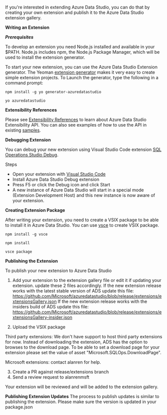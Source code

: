 If you're interested in extending Azure Data Studio, you can do that by creating your own extension and publish it to the Azure Data Studio extension gallery.

**Writing an Extension**

***Prerequisites***

To develop an extension you need Node.js installed and available in your $PATH. Node.js includes npm, the Node.js Package Manager, which will be used to install the extension generator.

To start your new extension, you can use the Azure Data Studio Extension generator. The Yeoman [extension generator](https://www.npmjs.com/package/generator-azuredatastudio) makes it very easy to create simple extension projects. To Launch the generator, type the following in a command prompt:

`npm install -g yo generator-azuredatastudio`

`yo azuredatastudio`


**Extensibility References**

Please see [Extensibility References](https://github.com/Microsoft/azuredatastudio/wiki/Getting-started-with-Extensibility) to learn about Azure Data Studio Extensibility API. You can also see examples of how to use the API in existing [samples](https://github.com/Microsoft/azuredatastudio/tree/master/samples).


**Debugging Extension**

You can debug your new extension using Visual Studio Code extension [SQL Operations Studio Debug](https://github.com/kevcunnane/sqlops-debug).

Steps
- Open your extension with [Visual Studio Code](https://code.visualstudio.com/)
- Install Azure Data Studio Debug extension
- Press F5 or click the Debug icon and click Start
- A new instance of Azure Data Studio will start in a special mode (Extension Development Host) and this new instance is now aware of your extension.


**Creating Extension Package**

After writing your extension, you need to create a VSIX package to be able to install it in Azure Data Studio. You can use [vsce](https://github.com/Microsoft/vscode-vsce) to create VSIX package.

`npm install -g vsce`

`npm install`

`vsce package`


**Publishing the Extension**

To publish your new extension to Azure Data Studio
1. Add your extension to the extension gallery file or edit it if updating your extension. update these 2 files accordingly.
If the new extension release works with the latest stable version of ADS update this file: https://github.com/Microsoft/azuredatastudio/blob/release/extensions/extensionsGallery.json
If the new extension release works with the insiders build of ADS update this file:
https://github.com/Microsoft/azuredatastudio/blob/release/extensions/extensionsGallery-insider.json

2. Upload the VSIX package

Third party extensions:
We don't have support to host third party extensions for now. Instead of downloading the extension, ADS has the option to browses to the download page. To be able to set a download page for your extension please set the value of asset "Microsoft.SQLOps.DownloadPage".

Microsoft extensions:
contact alanren for help.

3. Create a PR against release/extensions branch
4. Send a review request to alanrenmsft

Your extension will be reviewed and will be added to the extension gallery.

**Publishing Extension Updates**
The process to publish updates is similar to publishing the extension. Please make sure the version is updated in your package.json
